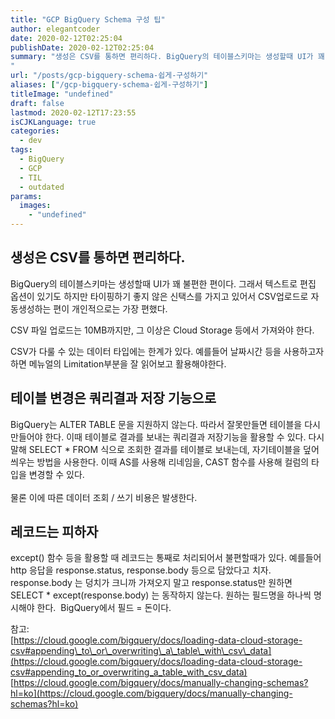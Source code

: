 ```yaml
---
title: "GCP BigQuery Schema 구성 팁"
author: elegantcoder
date: 2020-02-12T02:25:04
publishDate: 2020-02-12T02:25:04
summary: "생성은 CSV를 통하면 편리하다. BigQuery의 테이블스키마는 생성할때 UI가 꽤 불편한 편이다. 그래서 텍스트로 편집 옵션이 있기도 하지만 타이핑하기 좋지 않은 신택스를 가지고 있어서 CSV업로드로 자동생성하는 편이 개인적으로는 가장 편했다. CSV 파일 업로드는 10MB까지만, 그 이상은 Cloud Storage 등에서 가져와야 한다. CSV가 다룰 수 있는 데이터 타입에는 한계가 있다. 예를들어 날짜시간 등을 사용하고자 하면 메뉴얼의 Limitation부분을 [&hellip;]
"
url: "/posts/gcp-bigquery-schema-쉽게-구성하기"
aliases: ["/gcp-bigquery-schema-쉽게-구성하기"]
titleImage: "undefined"
draft: false
lastmod: 2020-02-12T17:23:55
isCJKLanguage: true
categories:
  - dev
tags:
  - BigQuery
  - GCP
  - TIL
  - outdated
params:
  images:
    - "undefined"
---
```

생성은 CSV를 통하면 편리하다.
------------------

BigQuery의 테이블스키마는 생성할때 UI가 꽤 불편한 편이다. 그래서 텍스트로 편집 옵션이 있기도 하지만 타이핑하기 좋지 않은 신택스를 가지고 있어서 CSV업로드로 자동생성하는 편이 개인적으로는 가장 편했다.

CSV 파일 업로드는 10MB까지만, 그 이상은 Cloud Storage 등에서 가져와야 한다.

CSV가 다룰 수 있는 데이터 타입에는 한계가 있다. 예를들어 날짜시간 등을 사용하고자 하면 메뉴얼의 Limitation부분을 잘 읽어보고 활용해야한다.

테이블 변경은 쿼리결과 저장 기능으로
--------------------

BigQuery는 ALTER TABLE 문을 지원하지 않는다. 따라서 잘못만들면 테이블을 다시 만들어야 한다. 이때 테이블로 결과를 보내는 쿼리결과 저장기능을 활용할 수 있다. 다시말해 SELECT \* FROM 식으로 조회한 결과를 테이블로 보내는데, 자기테이블을 덮어씌우는 방법을 사용한다. 이때 AS를 사용해 리네임을, CAST 함수를 사용해 컬럼의 타입을 변경할 수 있다.  
   
물론 이에 따른 데이터 조회 / 쓰기 비용은 발생한다.

레코드는 피하자
--------

except() 함수 등을 활용할 때 레코드는 통째로 처리되어서 불편할때가 있다. 예를들어 http 응답을 response.status, response.body 등으로 담았다고 치자. response.body 는 덩치가 크니까 가져오지 말고 response.status만 원하면 SELECT \* except(response.body) 는 동작하지 않는다. 원하는 필드명을 하나씩 명시해야 한다.  BigQuery에서 필드 = 돈이다.

참고:  
[https://cloud.google.com/bigquery/docs/loading-data-cloud-storage-csv#appending\_to\_or\_overwriting\_a\_table\_with\_csv\_data](https://cloud.google.com/bigquery/docs/loading-data-cloud-storage-csv#appending_to_or_overwriting_a_table_with_csv_data)  
[https://cloud.google.com/bigquery/docs/manually-changing-schemas?hl=ko](https://cloud.google.com/bigquery/docs/manually-changing-schemas?hl=ko)
